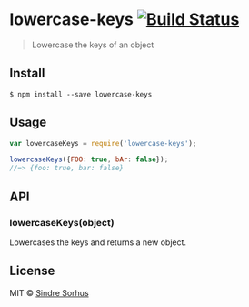 # lowercase-keys [![Build Status](https://travis-ci.org/sindresorhus/lowercase-keys.svg?branch=master)](https://travis-ci.org/sindresorhus/lowercase-keys)

> Lowercase the keys of an object

## Install

```
$ npm install --save lowercase-keys
```

## Usage

```js
var lowercaseKeys = require('lowercase-keys');

lowercaseKeys({FOO: true, bAr: false});
//=> {foo: true, bar: false}
```

## API

### lowercaseKeys(object)

Lowercases the keys and returns a new object.

## License

MIT © [Sindre Sorhus](http://sindresorhus.com)
